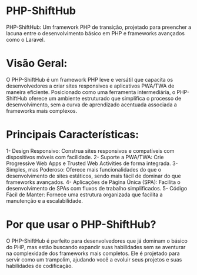 # PHP-ShiftHub
PHP-ShiftHub: Um framework PHP de transição, projetado para preencher a lacuna entre o desenvolvimento básico em PHP e frameworks avançados como o Laravel.

# Visão Geral:
O PHP-ShiftHub é um framework PHP leve e versátil que capacita os desenvolvedores a criar sites responsivos e aplicativos PWA/TWA de maneira eficiente. Posicionado como uma ferramenta intermediária, o PHP-ShiftHub oferece um ambiente estruturado que simplifica o processo de desenvolvimento, sem a curva de aprendizado acentuada associada a frameworks mais complexos.

# Principais Características:
1- Design Responsivo: Construa sites responsivos e compatíveis com dispositivos móveis com facilidade.
2- Suporte a PWA/TWA: Crie Progressive Web Apps e Trusted Web Activities de forma integrada.
3- Simples, mas Poderoso: Oferece mais funcionalidades do que o desenvolvimento de sites estáticos, sendo mais fácil de dominar do que frameworks avançados.
4- Aplicações de Página Única (SPA): Facilita o desenvolvimento de SPAs com fluxos de trabalho simplificados.
5- Código Fácil de Manter: Fornece uma estrutura organizada que facilita a manutenção e a escalabilidade.

# Por que usar o PHP-ShiftHub?
O PHP-ShiftHub é perfeito para desenvolvedores que já dominam o básico do PHP, mas estão buscando expandir suas habilidades sem se aventurar na complexidade dos frameworks mais completos. Ele é projetado para servir como um trampolim, ajudando você a evoluir seus projetos e suas habilidades de codificação.
